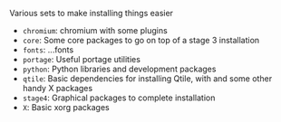 Various sets to make installing things easier

* `chromium`: chromium with some plugins
* `core`: Some core packages to go on top of a stage 3 installation
* `fonts`: ...fonts
* `portage`: Useful portage utilities
* `python`: Python libraries and development packages
* `qtile`: Basic dependencies for installing Qtile, with and some other handy
  X packages
* `stage4`: Graphical packages to complete installation
* `X`: Basic xorg packages
